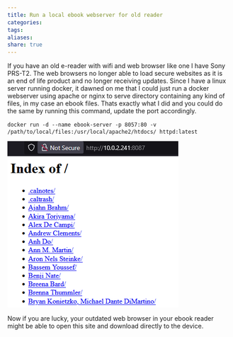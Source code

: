 ```yaml
---
title: Run a local ebook webserver for old reader
categories:
tags:
aliases:
share: true
---
```

If you have an old e-reader with wifi and web browser like one I have Sony PRS-T2. The web browsers no longer able to load secure websites as it is an end of life product and no longer receiving updates. 
Since I have a linux server running docker, it dawned on me that I could just run a docker webserver using apache or nginx to serve directory containing any kind of files, in my case an ebook files. Thats exactly what I did and you could do the same by running this command, update the port accordingly.

```
docker run -d --name ebook-server -p 8057:80 -v /path/to/local/files:/usr/local/apache2/htdocs/ httpd:latest
```

![ebook-server.png](/images/ebook-server.png)

Now if you are lucky, your outdated web browser in your ebook reader might be able to open this site and download directly to the device. 